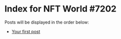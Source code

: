 # Index for NFT World #7202
Posts will be displayed in the order below:

- [Your first post](./001-first.md)


